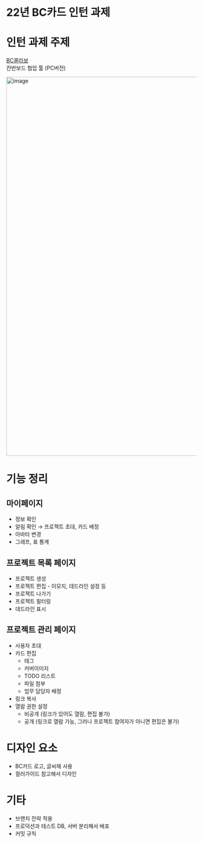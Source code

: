 # 22년 BC카드 인턴 과제

# 인턴 과제 주제

[BC콜라보](https://kimdong.uk/)  
칸반보드 협업 툴 (PC버전)  

<img width="1000" alt="image" src="https://user-images.githubusercontent.com/48395704/207649194-fc3b4a93-88b9-4a15-92ab-9b8eab617fb0.png">

# 기능 정리
## 마이페이지
- 정보 확인
- 알림 확인 → 프로젝트 초대, 카드 배정
- 아바타 변경
- 그래프, 표 통계

## 프로젝트 목록 페이지
- 프로젝트 생성
- 프로젝트 편집 - 이모지, 데드라인 설정 등
- 프로젝트 나가기
- 프로젝트 필터링
- 데드라인 표시

## 프로젝트 관리 페이지
- 사용자 초대
- 카드 편집
  - 태그
  - 커버이미지
  - TODO 리스트
  - 파일 첨부
  - 업무 담당자 배정
- 링크 복사
- 열람 권한 설정
  - 비공개 (링크가 있어도 열람, 편집 불가)
  - 공개 (링크로 열람 가능, 그러나 프로젝트 참여자가 아니면 편집은 불가)

# 디자인 요소
- BC카드 로고, 글씨체 사용
- 컬러가이드 참고해서 디자인

# 기타
- 브랜치 전략 적용
- 프로덕션과 테스트 DB, 서버 분리해서 배포
- 커밋 규칙 

